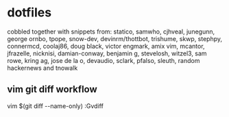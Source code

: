 # dotfiles

cobbled together with snippets from: statico, samwho, cjhveal, junegunn,
george ornbo, tpope, snow-dev, devinrm/thottbot, trishume, skwp,
stephpy, connermcd, coolaj86, doug black, victor engmark, amix vim,
mcantor, jfrazelle, nicknisi, damian-conway, benjamin g, stevelosh,
witzel3, sam rowe, kring ag, jose de la o, devaudio, sclark, pfalso,
sleuth, random hackernews and tnowalk


## vim git diff workflow
vim $(git diff <hash> --name-only)
:Gvdiff <hash>
